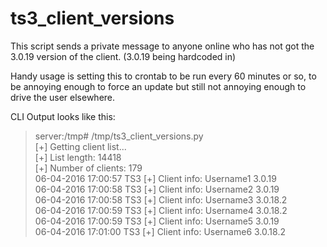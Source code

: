 # ts3_client_versions
This script sends a private message to anyone online who has not got the 3.0.19 version of the client. (3.0.19 being hardcoded in)

Handy usage is setting this to crontab to be run every 60 minutes or so, to be annoying enough to force an update but still not annoying enough to drive the user elsewhere.

CLI Output looks like this:
> server:/tmp# /tmp/ts3_client_versions.py   
> [+] Getting client list...   
> [+] List length: 14418   
> [+] Number of clients: 179  
> 06-04-2016 17:00:57 TS3 [+] Client info: Username1 3.0.19   
> 06-04-2016 17:00:58 TS3 [+] Client info: Username2 3.0.19   
> 06-04-2016 17:00:58 TS3 [+] Client info: Username3 3.0.18.2   
> 06-04-2016 17:00:59 TS3 [+] Client info: Username4 3.0.18.2     
> 06-04-2016 17:00:59 TS3 [+] Client info: Username5 3.0.19   
> 06-04-2016 17:01:00 TS3 [+] Client info: Username6 3.0.18.2  
